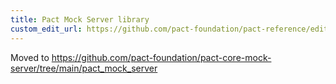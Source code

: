 ```yaml
---
title: Pact Mock Server library
custom_edit_url: https://github.com/pact-foundation/pact-reference/edit/master/rust/pact_mock_server/README.md
---
```

<!-- This file has been synced from the pact-foundation/pact-reference repository. Please do not edit it directly. The URL of the source file can be found in the custom_edit_url value above -->

Moved to https://github.com/pact-foundation/pact-core-mock-server/tree/main/pact_mock_server

